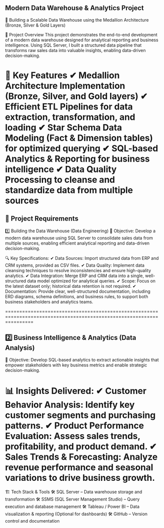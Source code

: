 Modern Data Warehouse & Analytics Project
------------------------------------------------------------------------------------------------------
🚀 Building a Scalable Data Warehouse using the Medallion Architecture (Bronze, Silver & Gold Layers)

📌 Project Overview
This project demonstrates the end-to-end development of a modern data warehouse designed for analytical reporting and business intelligence. Using SQL Server, I built a structured data pipeline that transforms raw sales data into valuable insights, enabling data-driven decision-making.


🔹 Key Features
✔ Medallion Architecture Implementation (Bronze, Silver, and Gold layers)
✔ Efficient ETL Pipelines for data extraction, transformation, and loading
✔ Star Schema Data Modeling (Fact & Dimension tables) for optimized querying
✔ SQL-based Analytics & Reporting for business intelligence
✔ Data Quality Processing to cleanse and standardize data from multiple sources
=================================================================================================================


🚀 Project Requirements
---------------------------------------------------------------------------------------------------------------------
1️⃣ Building the Data Warehouse (Data Engineering)
📌 Objective:
Develop a modern data warehouse using SQL Server to consolidate sales data from multiple sources, enabling efficient analytical reporting and data-driven decision-making.

🔍 Key Specifications:
✔ Data Sources: Import structured data from ERP and CRM systems, provided as CSV files.
✔ Data Quality: Implement data cleansing techniques to resolve inconsistencies and ensure high-quality analytics.
✔ Data Integration: Merge ERP and CRM data into a single, well-structured data model optimized for analytical queries.
✔ Scope: Focus on the latest dataset only; historical data retention is not required.
✔ Documentation: Provide clear, well-structured documentation, including ERD diagrams, schema definitions, and business rules, to support both business stakeholders and analytics teams.

======================================================================================================================


2️⃣ Business Intelligence & Analytics (Data Analysis)
-------------------------------------------------------------------------------------------
📌 Objective:
Develop SQL-based analytics to extract actionable insights that empower stakeholders with key business metrics and enable strategic decision-making.

📊 Insights Delivered:
✔ Customer Behavior Analysis: Identify key customer segments and purchasing patterns.
✔ Product Performance Evaluation: Assess sales trends, profitability, and product demand.
✔ Sales Trends & Forecasting: Analyze revenue performance and seasonal variations to drive business growth.
==================================================================================================================================
🏗️ Tech Stack & Tools
🛠️ SQL Server – Data warehouse storage and transformation
🛠️ SSMS (SQL Server Management Studio) – Query execution and database management
🛠️ Tableau / Power BI – Data visualization & reporting (Optional for dashboards)
🛠️ GitHub – Version control and documentation
